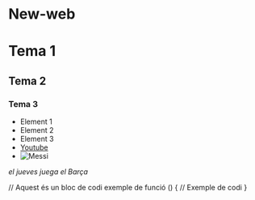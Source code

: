 # New-web
# Tema 1
## Tema 2
### Tema 3 
- Element 1
- Element 2
- Element 3
- [Youtube](https://www.youtube.com)
- ![Messi](https://encrypted-tbn2.gstatic.com/licensed-image?q=tbn:ANd9GcSpO51sGPp2TIP62MndNqX7iMn9NnT8DACRLIYyChR5WzPPoRfsjXlpmuzGKbwbgH3egz-HZn2y9BL48lub98hfeEFQ0meElMkth_tWgW8wX43VH2gd_XH0t9ZmrEr10_taCkiX9dUjpLA)


*el jueves juega el Barça*


// Aquest és un bloc de codi
exemple de funció () {
// Exemple de codi
}
